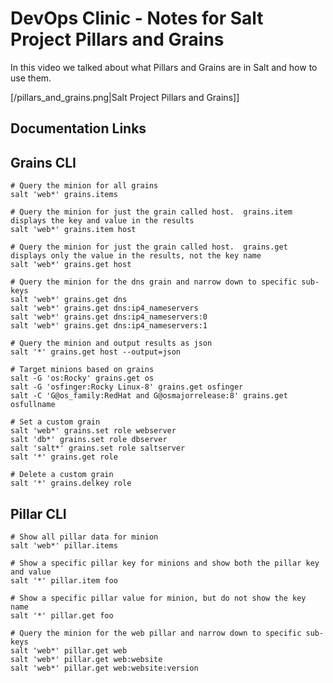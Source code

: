 # DevOps Clinic - Notes for Salt Project Pillars and Grains

In this video we talked about what Pillars and Grains are in Salt and how to use them.

[/pillars_and_grains.png|Salt Project Pillars and Grains]]

## Documentation Links


## Grains CLI
```
# Query the minion for all grains
salt 'web*' grains.items

# Query the minion for just the grain called host.  grains.item displays the key and value in the results
salt 'web*' grains.item host

# Query the minion for just the grain called host.  grains.get displays only the value in the results, not the key name
salt 'web*' grains.get host

# Query the minion for the dns grain and narrow down to specific sub-keys
salt 'web*' grains.get dns
salt 'web*' grains.get dns:ip4_nameservers
salt 'web*' grains.get dns:ip4_nameservers:0
salt 'web*' grains.get dns:ip4_nameservers:1

# Query the minion and output results as json
salt '*' grains.get host --output=json

# Target minions based on grains
salt -G 'os:Rocky' grains.get os
salt -G 'osfinger:Rocky Linux-8' grains.get osfinger
salt -C 'G@os_family:RedHat and G@osmajorrelease:8' grains.get osfullname

# Set a custom grain
salt 'web*' grains.set role webserver
salt 'db*' grains.set role dbserver
salt 'salt*' grains.set role saltserver
salt '*' grains.get role

# Delete a custom grain
salt '*' grains.delkey role

```

## Pillar CLI
```
# Show all pillar data for minion
salt 'web*' pillar.items

# Show a specific pillar key for minions and show both the pillar key and value
salt '*' pillar.item foo

# Show a specific pillar value for minion, but do not show the key name
salt '*' pillar.get foo

# Query the minion for the web pillar and narrow down to specific sub-keys
salt 'web*' pillar.get web
salt 'web*' pillar.get web:website
salt 'web*' pillar.get web:website:version

```

